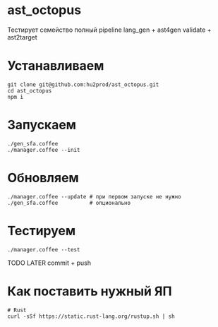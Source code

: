 # ast_octopus
Тестирует семейство полный pipeline lang_gen + ast4gen validate + ast2target

# Устанавливаем

    git clone git@github.com:hu2prod/ast_octopus.git
    cd ast_octopus
    npm i

# Запускаем

    ./gen_sfa.coffee
    ./manager.coffee --init

# Обновляем

    ./manager.coffee --update # при первом запуске не нужно
    ./gen_sfa.coffee          # опционально

# Тестируем

    ./manager.coffee --test

TODO LATER commit + push

# Как поставить нужный ЯП

    # Rust
    curl -sSf https://static.rust-lang.org/rustup.sh | sh

